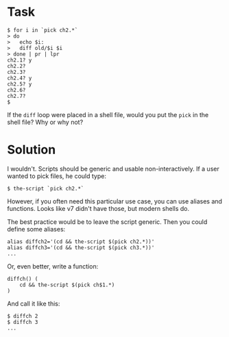 # Task

```
$ for i in `pick ch2.*`
> do
>	echo $i:
>	diff old/$i $i
> done | pr | lpr
ch2.1? y
ch2.2?
ch2.3?
ch2.4? y
ch2.5? y
ch2.6?
ch2.7?
$
```

If the `diff` loop were placed in a shell file, would you put the `pick` in
the shell file? Why or why not?


# Solution

I wouldn't. Scripts should be generic and usable non-interactively.
If a user wanted to pick files, he could type:
```
$ the-script `pick ch2.*`
```

However, if you often need this particular use case, you can use aliases
and functions. Looks like v7 didn't have those, but modern shells do.

The best practice would be to leave the script generic. Then you could define
some aliases:
```
alias diffch2='(cd && the-script $(pick ch2.*))'
alias diffch3='(cd && the-script $(pick ch3.*))'
...
```

Or, even better, write a function:
```
diffch() (
	cd && the-script $(pick ch$1.*)
)
```

And call it like this:
```
$ diffch 2
$ diffch 3
...
```
